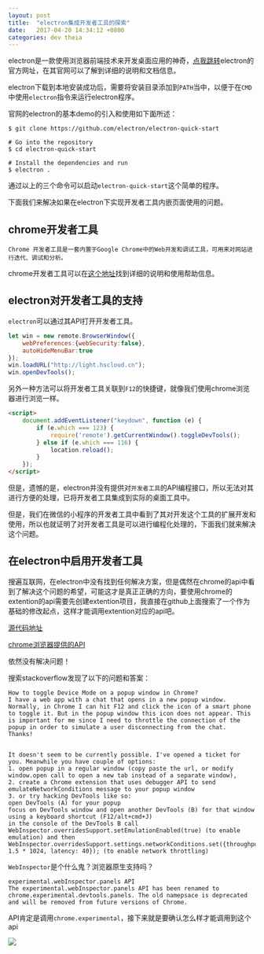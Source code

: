 ```yaml
---
layout: post
title:  "electron集成开发者工具的探索"
date:   2017-04-20 14:34:12 +0800
categories: dev theia
---
```


electron是一款使用浏览器前端技术来开发桌面应用的神奇，[点我跳转](https://electron.atom.io)electron的官方网址，在其官网可以了解到详细的说明和文档信息。

electron下载到本地安装成功后，需要将安装目录添加到`PATH`当中，以便于在`CMD`中使用`electron`指令来运行electron程序。

官网的electron的基本demo的引入和使用如下面所述：

```shell
$ git clone https://github.com/electron/electron-quick-start

# Go into the repository
$ cd electron-quick-start

# Install the dependencies and run
$ electron .
```

通过以上的三个命令可以启动`electron-quick-start`这个简单的程序。

下面我们来解决如果在electron下实现开发者工具内嵌页面使用的问题。

## chrome开发者工具

	Chrome 开发者工具是一套内置于Google Chrome中的Web开发和调试工具，可用来对网站进行迭代、调试和分析。

chrome开发者工具可以在[这个地址](https://developers.google.com/web/tools/chrome-devtools/?hl=zh-cn)找到详细的说明和使用帮助信息。

## electron对开发者工具的支持

`electron`可以通过其API打开开发者工具。

```javascript
let win = new remote.BrowserWindow({
	webPreferences:{webSecurity:false},
	autoHideMenuBar:true
});
win.loadURL("http://light.hscloud.cn");
win.openDevTools();
```

另外一种方法可以将开发者工具关联到`F12`的快捷键，就像我们使用chrome浏览器进行浏览一样。

```html
<script>
	document.addEventListener("keydown", function (e) {
		if (e.which === 123) {
			require('remote').getCurrentWindow().toggleDevTools();
		} else if (e.which === 116) {
			location.reload();
		}
	});
</script>
```

但是，遗憾的是，electron并没有提供对`开发者工具`的API编程接口，所以无法对其进行方便的处理，已将开发者工具集成到实际的桌面工具中。

但是，我们在微信的小程序的开发者工具中看到了其对开发这个工具的扩展开发和使用，所以也就证明了对开发者工具是可以进行编程化处理的，下面我们就来解决这个问题。

## 在electron中启用开发者工具

搜遍互联网，在electron中没有找到任何解决方案，但是偶然在chrome的api中看到了解决这个问题的希望，可能这才是真正正确的方向，要使用chrome的extention的api需要先创建extention项目，我直接在github上面搜索了一个作为基础的修改起点，这样才能调用extention对应的api吧。

[源代码地址](https://github.com/petethepig/devtools-terminal.git)

[chrome浏览器提供的API](https://developer.chrome.com/devtools/docs/integrating)

依然没有解决问题！

搜索stackoverflow发现了以下的问题和答案：

    How to toggle Device Mode on a popup window in Chrome?
    I have a web app with a chat that opens in a new popup window. Normally, in Chrome I can hit F12 and click the icon of a smart phone to toggle it. But in the popup window this icon does not appear. This is important for me since I need to throttle the connection of the popup in order to simulate a user disconnecting from the chat.
    Thanks!


    It doesn't seem to be currently possible. I've opened a ticket for you. Meanwhile you have couple of options:
    1. open popup in a regular window (copy paste the url, or modify window.open call to open a new tab instead of a separate window),
    2. create a Chrome extension that uses debugger API to send emulateNetworkConditions message to your popup window
    3. or try hacking DevTools like so:
    open DevTools (A) for your popup
    focus on DevTools window and open another DevTools (B) for that window using a keyboard shortcut (F12/alt+cmd+J)
    in the console of the DevTools B call WebInspector.overridesSupport.setEmulationEnabled(true) (to enable emulation) and then WebInspector.overridesSupport.settings.networkConditions.set({throughput: 1.5 * 1024, latency: 40}); (to enable network throttling)


`WebInspector`是个什么鬼？浏览器原生支持吗？

	experimental.webInspector.panels API
	The experimental.webInspector.panels API has been renamed to chrome.experimental.devtools.panels. The old namepsace is deprecated and will be removed from future versions of Chrome.

API肯定是调用`chrome.experimental`，接下来就是要确认怎么样才能调用到这个api

![](./Screenshot_2017-05-11_09-12-35.png)